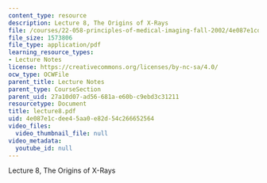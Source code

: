 ```yaml
---
content_type: resource
description: Lecture 8, The Origins of X-Rays
file: /courses/22-058-principles-of-medical-imaging-fall-2002/4e087e1cdee45aa0e82d54c266652564_lecture8.pdf
file_size: 1573806
file_type: application/pdf
learning_resource_types:
- Lecture Notes
license: https://creativecommons.org/licenses/by-nc-sa/4.0/
ocw_type: OCWFile
parent_title: Lecture Notes
parent_type: CourseSection
parent_uid: 27a10d07-ad56-681a-e60b-c9ebd3c31211
resourcetype: Document
title: lecture8.pdf
uid: 4e087e1c-dee4-5aa0-e82d-54c266652564
video_files:
  video_thumbnail_file: null
video_metadata:
  youtube_id: null
---
```

Lecture 8, The Origins of X-Rays